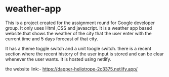 # weather-app
This is a project created for the assignment round for Google developer group.
It only uses Html ,CSS and javascript.
It is a weather app based website.that shows the weather of the city that the user enter with the current time and 5 days forecast of that city.

It has a theme toggle switch and a unit toogle switch.
there is a recent section where the recent history of the user input is stored and can be clear whenever the user wants.
It is hosted using netlify.

the website link:- https://dapper-heliotrope-2c3375.netlify.app/
